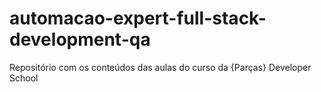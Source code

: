 # automacao-expert-full-stack-development-qa
Repositório com os conteúdos das aulas do curso da {Parças} Developer School
